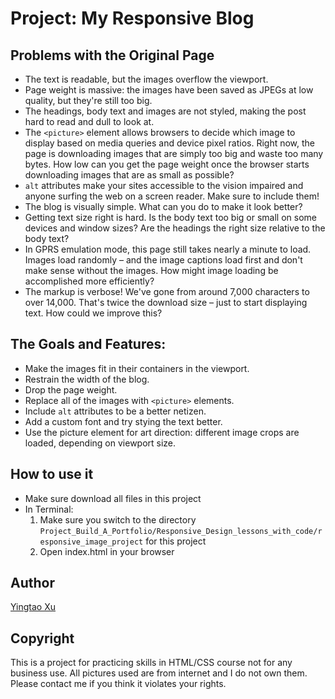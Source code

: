 # Project: My Responsive Blog #

## Problems with the Original Page ##

* The text is readable, but the images overflow the viewport.
* Page weight is massive: the images have been saved as JPEGs at low quality, but they're still too big.
* The headings, body text and images are not styled, making the post hard to read and dull to look at.
* The `<picture>` element allows browsers to decide which image to display based on media queries and device pixel ratios. Right now, the page is downloading images that are simply too big and waste too many bytes. How low can you get the page weight once the browser starts downloading images that are as small as possible?
* `alt` attributes make your sites accessible to the vision impaired and anyone surfing the web on a screen reader. Make sure to include them!
* The blog is visually simple. What can you do to make it look better?
* Getting text size right is hard. Is the body text too big or small on some devices and window sizes? Are the headings the right size relative to the body text?
* In GPRS emulation mode, this page still takes nearly a minute to load. Images load randomly – and the image captions load first and don't make sense without the images. How might image loading be accomplished more efficiently?
* The markup is verbose! We've gone from around 7,000 characters to over 14,000. That's twice the download size – just to start displaying text. How could we improve this?


## The Goals and Features: ##

* Make the images fit in their containers in the viewport.
* Restrain the width of the blog.
* Drop the page weight.
* Replace all of the images with `<picture>` elements.
* Include `alt` attributes to be a better netizen.
* Add a custom font and try stying the text better.
* Use the picture element for art direction: different image crops are loaded, depending on viewport size.


## How to use it
* Make sure download all files in this project
* In Terminal:
	1. Make sure you switch to the directory `Project_Build_A_Portfolio/Responsive_Design_lessons_with_code/responsive_image_project` for this project
	2. Open index.html in your browser

## Author
[Yingtao Xu](https://github.com/MomokoXu)

## Copyright
This is a project for practicing skills in HTML/CSS course not for any business use. All pictures used are from internet and I do not own them. Please contact me if you think it violates your rights.




